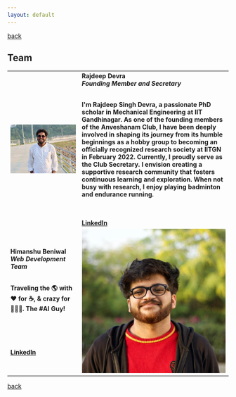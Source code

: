 ```yaml
---
layout: default
---
```

[back](./)

## Team

<table>
  <tr>
    <td> <img src="./teams/Rajdeep.JPG"  alt="1"></td>
    <td>
      <b>Rajdeep Devra<b></br>
      <i>Founding Member and Secretary</i> </br> </br>
      <p>I'm Rajdeep Singh Devra, a passionate PhD scholar in Mechanical Engineering at IIT Gandhinagar. As one of the founding members of the Anveshanam Club, I have been deeply involved in shaping its journey from its humble beginnings as a hobby group to becoming an officially recognized research society at IITGN in February 2022. Currently, I proudly serve as the Club Secretary. I envision creating a supportive research community that fosters continuous learning and exploration. When not busy with research, I enjoy playing badminton and endurance running.</p>
        </br></br>
        <a href="https://www.linkedin.com/in/rajdeep-singh-devra-962214218/">LinkedIn</a>
    </td>
   </tr> 
  <tr>
    <td>
      <b>Himanshu Beniwal<b></br>
      <i>Web Development Team</i> </br> </br>
      <p>Traveling the 🌎 with ♥️ for ☕️, & crazy for 👨🏼‍💻. The #AI Guy! </p>
      </br></br>
        </br></br>
        <a href="https://www.linkedin.com/in/himanshubeniwal/">LinkedIn</a>
    </td>
    <td> <img src="./teams/himanshubeniwal.jpg"  alt="1"></td>   
  </tr> 
</table>


[back](./)
